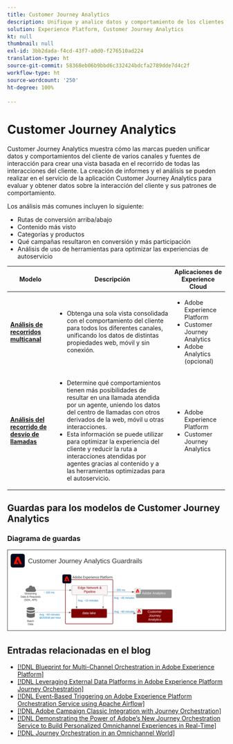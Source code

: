 ```yaml
---
title: Customer Journey Analytics
description: Unifique y analice datos y comportamiento de los clientes en todo su recorrido
solution: Experience Platform, Customer Journey Analytics
kt: null
thumbnail: null
exl-id: 3bb2dada-f4cd-43f7-a0d0-f276510ad224
translation-type: ht
source-git-commit: 58368eb06b9bbd6c332424bdcfa2789dde7d4c2f
workflow-type: ht
source-wordcount: '250'
ht-degree: 100%

---
```


# Customer Journey Analytics

Customer Journey Analytics muestra cómo las marcas pueden unificar datos y comportamientos del cliente de varios canales y fuentes de interacción para crear una vista basada en el recorrido de todas las interacciones del cliente. La creación de informes y el análisis se pueden realizar en el servicio de la aplicación Customer Journey Analytics para evaluar y obtener datos sobre la interacción del cliente y sus patrones de comportamiento.

Los análisis más comunes incluyen lo siguiente:

* Rutas de conversión arriba/abajo
* Contenido más visto
* Categorías y productos
* Qué campañas resultaron en conversión y más participación
* Análisis de uso de herramientas para optimizar las experiencias de autoservicio

| Modelo | Descripción | Aplicaciones de Experience Cloud |
|---|---|---|
| **[Análisis de recorridos multicanal](digital-behavioral-data-consolidation.md)** | <ul><li>Obtenga una sola vista consolidada con el comportamiento del cliente para todos los diferentes canales, unificando los datos de distintas propiedades web, móvil y sin conexión.</li></ul> | <ul><li>Adobe Experience Platform</li><li>Customer Journey Analytics</li><li>Adobe Analytics (opcional)</li></ul> |
| **[Análisis del recorrido de desvío de llamadas](call-deflect.md)** | <ul><li>Determine qué comportamientos tienen más posibilidades de resultar en una llamada atendida por un agente, uniendo los datos del centro de llamadas con otros derivados de la web, móvil u otras interacciones.</li><li>Esta información se puede utilizar para optimizar la experiencia del cliente y reducir la ruta a interacciones atendidas por agentes gracias al contenido y a las herramientas optimizadas para el autoservicio.  </li></ul> | <ul><li>Adobe Experience Platform</li><li>Customer Journey Analytics</li> |

## Guardas para los modelos de Customer Journey Analytics

### Diagrama de guardas

<img src="assets/cja_guardrails.svg" alt="Diagrama de guardas para los modelos de Customer Journey Analytics" style="border:1px solid #4a4a4a" />


## Entradas relacionadas en el blog

* [[!DNL Blueprint for Multi-Channel Orchestration in Adobe Experience Platform]](https://medium.com/adobetech/blueprint-for-multi-channel-orchestration-in-adobe-experience-platform-c68317e94184)
* [[!DNL Leveraging External Data Platforms in Adobe Experience Platform Journey Orchestration]](https://medium.com/adobetech/leveraging-external-data-platforms-in-adobe-experience-platform-journey-orchestration-54fc6134fe17)
* [[!DNL Event-Based Triggering on Adobe Experience Platform Orchestration Service using Apache Airflow]](https://medium.com/adobetech/event-based-triggering-on-adobe-experience-platform-orchestration-service-using-apache-airflow-8607b28251f1)
* [[!DNL Adobe Campaign Classic Integration with Journey Orchestration]](https://medium.com/adobetech/adobe-campaign-classic-integration-with-journey-orchestration-ae577653281)
* [[!DNL Demonstrating the Power of Adobe’s New Journey Orchestration Service to Build Personalized Omnichannel Experiences in Real-Time]](https://medium.com/adobetech/demonstrating-the-power-of-adobes-new-journey-orchestration-service-to-build-personalized-aa60d88cd34)
* [[!DNL Journey Orchestration in an Omnichannel World]](https://medium.com/adobetech/journey-orchestration-in-an-omnichannel-world-3a2d32d556d9)
